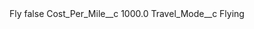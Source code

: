 <?xml version="1.0" encoding="UTF-8"?>
<CustomMetadata xmlns="http://soap.sforce.com/2006/04/metadata" xmlns:xsi="http://www.w3.org/2001/XMLSchema-instance" xmlns:xsd="http://www.w3.org/2001/XMLSchema">
    <label>Fly</label>
    <protected>false</protected>
    <values>
        <field>Cost_Per_Mile__c</field>
        <value xsi:type="xsd:double">1000.0</value>
    </values>
    <values>
        <field>Travel_Mode__c</field>
        <value xsi:type="xsd:string">Flying</value>
    </values>
</CustomMetadata>
